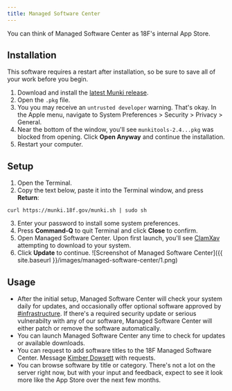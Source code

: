 ```yaml
---
title: Managed Software Center
---
```


You can think of Managed Software Center as 18F's internal App Store.

## Installation

This software requires a restart after installation, so be sure to save all of your work before you begin.

1. Download and install the [latest Munki release](https://github.com/munki/munki/releases).
2. Open the `.pkg` file.
3. You you may receive an `untrusted developer` warning. That's okay. In the Apple menu, navigate to System Preferences > Security > Privacy > General.
4. Near the bottom of the window, you'll see `munkitools-2.4...pkg` was blocked from opening. Click **Open Anyway** and continue the installation.
5. Restart your computer.

## Setup

1. Open the Terminal.
2. Copy the text below, paste it into the Terminal window, and press **Return**:
``` 
curl https://munki.18f.gov/munki.sh | sudo sh
```
3. Enter your password to install some system preferences.
4. Press **Command-Q** to quit Terminal and click **Close** to confirm.
5. Open Managed Software Center. Upon first launch, you'll see [ClamXav](/clamxav) attempting to download to your system.
6. Click **Update** to continue.  ![Screenshot of Managed Software Center]({{ site.baseurl }}/images/managed-software-center/1.png)

## Usage

- After the initial setup, Managed Software Center will check your system daily for updates, and occasionally offer optional software approved by [#infrastructure](https://gsa-tts.slack.com/messages/infrastructure). If there's a required security update or serious vulnerabilty with any of our software, Managed Software Center will either patch or remove the software automatically.
- You can launch Managed Software Center any time to check for updates or available downloads.
- You can request to add software titles to the 18F Managed Software Center. Message [Kimber Dowsett](https://gsa-tts.slack.com/team/kimber) with requests.
- You can browse software by title or category. There's not a lot on the server right now, but with your input and feedback, expect to see it look more like the App Store over the next few months.
